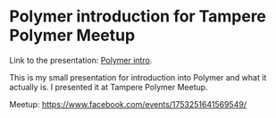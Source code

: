 # Polymer introduction for Tampere Polymer Meetup
Link to the presentation: [Polymer intro][1].

This is my small presentation for introduction into Polymer and what it actually is. I presented it at Tampere Polymer Meetup.

Meetup: https://www.facebook.com/events/1753251641569549/

[1]: http://mikaturunen.github.io/polymer-intro-presentation/
